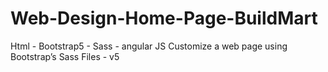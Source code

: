# Web-Design-Home-Page-BuildMart
Html - Bootstrap5 - Sass - angular JS 
Customize a web page using Bootstrap’s Sass Files - v5
